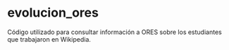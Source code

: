 # evolucion_ores
Código utilizado para consultar información a ORES sobre los estudiantes que trabajaron en Wikipedia.
